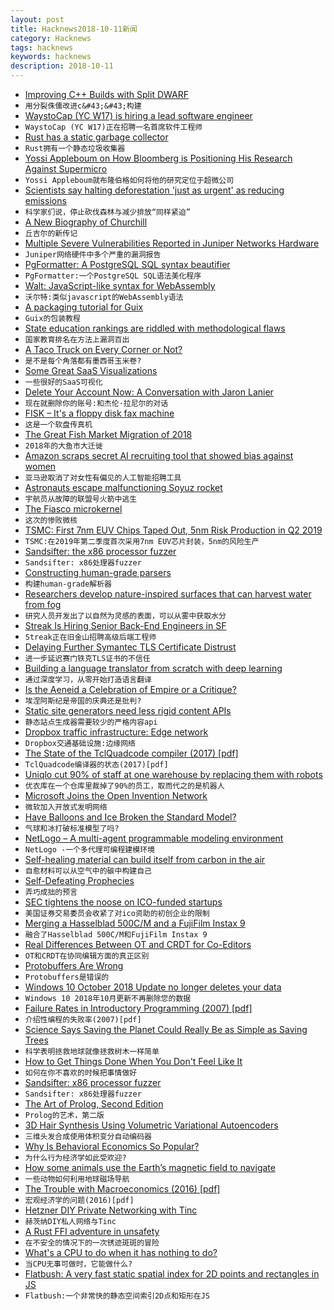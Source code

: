 ```yaml
---
layout: post
title: Hacknews2018-10-11新闻
category: Hacknews
tags: hacknews
keywords: hacknews
description: 2018-10-11
---
```




- [Improving C&#43;&#43; Builds with Split DWARF](http://www.productive-cpp.com/improving-cpp-builds-with-split-dwarf/)
- `用分裂侏儒改进c&#43;&#43;构建`
- [WaystoCap (YC W17) is hiring a lead software engineer](https://careers.waystocap.com/p/4a0e303397bd-lead-software-engineer)
- `WaystoCap (YC W17)正在招聘一名首席软件工程师`
- [Rust has a static garbage collector](https://words.steveklabnik.com/borrow-checking-escape-analysis-and-the-generational-hypothesis)
- `Rust拥有一个静态垃圾收集器`
- [Yossi Appleboum on How Bloomberg is Positioning His Research Against Supermicro](https://www.servethehome.com/yossi-appleboum-disagrees-bloomberg-is-positioning-his-research-against-supermicro/)
- `Yossi Appleboum就布隆伯格如何将他的研究定位于超微公司`
- [Scientists say halting deforestation &#39;just as urgent&#39; as reducing emissions](https://www.theguardian.com/environment/2018/oct/04/climate-change-deforestation-global-warming-report)
- `科学家们说，停止砍伐森林与减少排放“同样紧迫”`
- [A New Biography of Churchill](https://www.spectator.co.uk/2018/10/is-this-the-best-churchill-biography-yet/)
- `丘吉尔的新传记`
- [Multiple Severe Vulnerabilities Reported in Juniper Networks Hardware](https://kb.juniper.net/InfoCenter/index?page=content&amp;channel=SECURITY_ADVISORIES)
- `Juniper网络硬件中多个严重的漏洞报告`
- [PgFormatter: A PostgreSQL SQL syntax beautifier](https://github.com/darold/pgFormatter)
- `PgFormatter:一个PostgreSQL SQL语法美化程序`
- [Walt: JavaScript-like syntax for WebAssembly](https://github.com/ballercat/walt)
- `沃尔特:类似javascript的WebAssembly语法`
- [A packaging tutorial for Guix](https://www.gnu.org/software/guix/blog/2018/a-packaging-tutorial-for-guix/)
- `Guix的包装教程`
- [State education rankings are riddled with methodological flaws](https://reason.com/archives/2018/10/07/everything-you-know-about-stat)
- `国家教育排名在方法上漏洞百出`
- [A Taco Truck on Every Corner or Not?](https://a2civic.tech/blog/2018/09/30/a-taco-truck-on-every-corner-or-not.html)
- `是不是每个角落都有墨西哥玉米卷?`
- [Some Great SaaS Visualizations](https://medium.com/@kevinacohn/four-great-saas-visualizations-b45a6f0768b4)
- `一些很好的SaaS可视化`
- [Delete Your Account Now: A Conversation with Jaron Lanier](https://lareviewofbooks.org/article/delete-your-account-a-conversation-with-jaron-lanier/)
- `现在就删除你的账号:和杰伦·拉尼尔的对话`
- [FISK – It&#39;s a floppy disk fax machine](https://twitter.com/Foone/status/1050258171317510144)
- `这是一个软盘传真机`
- [The Great Fish Market Migration of 2018](http://www.spoon-tamago.com/2018/10/08/the-great-fish-market-migration-of-2018/)
- `2018年的大鱼市大迁徙`
- [Amazon scraps secret AI recruiting tool that showed bias against women](https://www.reuters.com/article/us-amazon-com-jobs-automation-insight/amazon-scraps-secret-ai-recruiting-tool-that-showed-bias-against-women-idUSKCN1MK08G)
- `亚马逊取消了对女性有偏见的人工智能招聘工具`
- [Astronauts escape malfunctioning Soyuz rocket](https://www.bbc.com/news/world-europe-45822845)
- `宇航员从故障的联盟号火箭中逃生`
- [The Fiasco microkernel](https://l4re.org/fiasco/features.html)
- `这次的惨败微核`
- [TSMC: First 7nm EUV Chips Taped Out, 5nm Risk Production in Q2 2019](https://www.anandtech.com/show/13445/tsmc-first-7nm-euv-chips-taped-out-5nm-risk-in-q2)
- `TSMC:在2019年第二季度首次采用7nm EUV芯片封装，5nm的风险生产`
- [Sandsifter: the x86 processor fuzzer](https://github.com/Battelle/sandsifter)
- `Sandsifter: x86处理器fuzzer`
- [Constructing human-grade parsers](http://duriansoftware.com/joe/Constructing-human-grade-parsers.html)
- `构建human-grade解析器`
- [Researchers develop nature-inspired surfaces that can harvest water from fog](https://www.indiatoday.in/education-today/news/story/now-water-can-be-harvested-from-fog-thanks-to-iit-mandi-researchers-1359316-2018-10-09)
- `研究人员开发出了以自然为灵感的表面，可以从雾中获取水分`
- [Streak Is Hiring Senior Back-End Engineers in SF](https://www.streak.com/careers#seniorBackendEngineer)
- `Streak正在旧金山招聘高级后端工程师`
- [Delaying Further Symantec TLS Certificate Distrust](https://blog.mozilla.org/security/2018/10/10/delaying-further-symantec-tls-certificate-distrust/)
- `进一步延迟赛门铁克TLS证书的不信任`
- [Building a language translator from scratch with deep learning](https://blog.floydhub.com/language-translator/)
- `通过深度学习，从零开始打造语言翻译`
- [Is the Aeneid a Celebration of Empire or a Critique?](https://www.newyorker.com/magazine/2018/10/15/is-the-aeneid-a-celebration-of-empire-or-a-critique)
- `埃涅阿斯纪是帝国的庆典还是批判?`
- [Static site generators need less rigid content APIs](https://fvsch.com/static-site-generators/)
- `静态站点生成器需要较少的严格内容api`
- [Dropbox traffic infrastructure: Edge network](https://blogs.dropbox.com/tech/2018/10/dropbox-traffic-infrastructure-edge-network/)
- `Dropbox交通基础设施:边缘网络`
- [The State of the TclQuadcode compiler (2017) [pdf]](https://www.tcl.tk/community/tcl2017/assets/talk101/Paper.pdf)
- `TclQuadcode编译器的状态(2017)[pdf]`
- [Uniqlo cut 90% of staff at one warehouse by replacing them with robots](https://qz.com/1419418/uniqlo-cut-90-of-staff-at-one-warehouse-by-replacing-them-with-robots/)
- `优衣库在一个仓库里裁掉了90%的员工，取而代之的是机器人`
- [Microsoft Joins the Open Invention Network](https://globenewswire.com/news-release/2018/10/10/1619375/0/en/Microsoft-Joins-the-Open-Invention-Network-Community.html)
- `微软加入开放式发明网络`
- [Have Balloons and Ice Broken the Standard Model?](http://nautil.us/issue/65/in-plain-sight/have-balloons-and-ice-broken-the-standard-model)
- `气球和冰打破标准模型了吗?`
- [NetLogo – A multi-agent programmable modeling environment](https://ccl.northwestern.edu/netlogo/)
- `NetLogo -一个多代理可编程建模环境`
- [Self-healing material can build itself from carbon in the air](http://news.mit.edu/2018/self-healing-material-carbon-air-1011)
- `自愈材料可以从空气中的碳中构建自己`
- [Self-Defeating Prophecies](https://unintendedconsequenc.es/the-self-defeating-prophecy/)
- `弄巧成拙的预言`
- [SEC tightens the noose on ICO-funded startups](https://decryptmedia.com/2018/10/10/sec-tightens-the-noose-on-ico-funded-startups/)
- `美国证券交易委员会收紧了对ico资助的初创企业的限制`
- [Merging a Hasselblad 500C/M and a FujiFilm Instax 9](http://www.isaacblankensmith.com/#/hasselbladinstax/)
- `融合了Hasselblad 500C/M和FujiFilm Instax 9`
- [Real Differences Between OT and CRDT for Co-Editors](https://arxiv.org/abs/1810.02137)
- `OT和CRDT在协同编辑方面的真正区别`
- [Protobuffers Are Wrong](http://reasonablypolymorphic.com/blog/protos-are-wrong/)
- `Protobuffers是错误的`
- [Windows 10 October 2018 Update no longer deletes your data](https://arstechnica.com/gadgets/2018/10/microsoft-fixes-october-update-file-deleting-bug-resumes-insider-testing/)
- `Windows 10 2018年10月更新不再删除您的数据`
- [Failure Rates in Introductory Programming (2007) [pdf]](http://users-cs.au.dk/mic/publications/journal/25--bulletin2007.pdf)
- `介绍性编程的失败率(2007)[pdf]`
- [Science Says Saving the Planet Could Really Be as Simple as Saving Trees](https://www.motherjones.com/environment/2018/10/science-says-saving-the-planet-could-really-be-as-simple-as-saving-trees/)
- `科学表明拯救地球就像拯救树木一样简单`
- [How to Get Things Done When You Don&#39;t Feel Like It](https://queue.acm.org/detail.cfm?id=3280677)
- `如何在你不喜欢的时候把事情做好`
- [Sandsifter: x86 processor fuzzer](https://github.com/xoreaxeaxeax/sandsifter)
- `Sandsifter: x86处理器fuzzer`
- [The Art of Prolog, Second Edition](https://mitpress.mit.edu/books/art-prolog-second-edition)
- `Prolog的艺术，第二版`
- [3D Hair Synthesis Using Volumetric Variational Autoencoders](http://linjieluo.com/publications/3d-hair-synthesis-using-volumetric-variational-autoencoders/)
- `三维头发合成使用体积变分自动编码器`
- [Why Is Behavioral Economics So Popular?](https://www.nytimes.com/2018/10/06/opinion/sunday/behavioral-economics.html)
- `为什么行为经济学如此受欢迎?`
- [How some animals use the Earth’s magnetic field to navigate](https://www.economist.com/the-economist-explains/2018/09/25/how-some-animals-use-the-earths-magnetic-field-to-navigate)
- `一些动物如何利用地球磁场导航`
- [The Trouble with Macroeconomics (2016) [pdf]](https://paulromer.net/wp-content/uploads/2016/09/WP-Trouble.pdf)
- `宏观经济学的问题(2016)[pdf]`
- [Hetzner DIY Private Networking with Tinc](https://romantomjak.com/posts/hetzner-private-networking.html)
- `赫茨纳DIY私人网络与Tinc`
- [A Rust FFI adventure in unsafety](https://travisf.net/capstone-rs-unsafety-adventure)
- `在不安全的情况下的一次锈迹斑斑的冒险`
- [What&#39;s a CPU to do when it has nothing to do?](https://lwn.net/SubscriberLink/767630/594421f913c3d00a/)
- `当CPU无事可做时，它能做什么?`
- [Flatbush: A very fast static spatial index for 2D points and rectangles in JS](https://github.com/mourner/flatbush)
- `Flatbush:一个非常快的静态空间索引2D点和矩形在JS`

